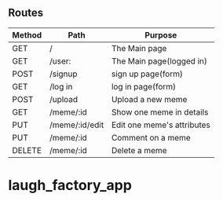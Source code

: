 
## Routes
|Method	     |Path	            |Purpose|
|------------|------------------|-----------------------------------------------------------|
|GET	     |/	                |The Main page|
|GET	     |/user:<name>	    |The Main page(logged in)|
|POST	     |/signup	        |sign up page(form)|
|GET	     |/log in	        |log in page(form)|
|POST	     |/upload	        |Upload a new meme|
|GET	     |/meme/:id	        |Show one meme in details|
|PUT	     |/meme/:id/edit	|Edit one meme's attributes|
|PUT	     |/meme/:id	        |Comment on a meme|
|DELETE	     |/meme/:id	        |Delete a meme|


# laugh_factory_app